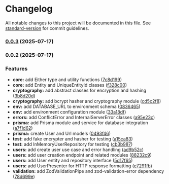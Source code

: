 # Changelog

All notable changes to this project will be documented in this file. See [standard-version](https://github.com/conventional-changelog/standard-version) for commit guidelines.

### [0.0.3](https://github.com/WagnerReis/url-shortener/compare/v0.0.2...v0.0.3) (2025-07-17)

### 0.0.2 (2025-07-17)


### Features

* **core:** add Either type and utility functions ([7c8d199](https://github.com/WagnerReis/url-shortener/commit/7c8d1991b144ec4968dcaba0b225a72c137cf1c9))
* **core:** add Entity and UniqueEntityId classes ([f328c00](https://github.com/WagnerReis/url-shortener/commit/f328c000f60e0bcb8f954e40f339536af9af73c8))
* **cryptography:** add abstract classes for encryption and hashing ([3b8d20d](https://github.com/WagnerReis/url-shortener/commit/3b8d20d41648e2f35732cd3ab315bec671c32dff))
* **cryptography:** add bcrypt hasher and cryptography module ([cd5c2f8](https://github.com/WagnerReis/url-shortener/commit/cd5c2f8bf0cd06d241363f8c4a9bd25fd88d3250))
* **env:** add DATABASE_URL to environment schema ([0836465](https://github.com/WagnerReis/url-shortener/commit/0836465936e419ecbbee2bf038fa47d9516ec3b6))
* **env:** add environment configuration module ([33a18df](https://github.com/WagnerReis/url-shortener/commit/33a18dfd1531bce6a70c36c0a615c4b0599c0e0d))
* **errors:** add ConflictError and InternalServerError classes ([a95e23c](https://github.com/WagnerReis/url-shortener/commit/a95e23c603a8b894dff3b5536444ba85eca4f971))
* **prisma:** add Prisma module and service for database integration ([a7f1d62](https://github.com/WagnerReis/url-shortener/commit/a7f1d62bb23a7707206f66068d576e01c90de9cc))
* **prisma:** create User and Url models ([0493f46](https://github.com/WagnerReis/url-shortener/commit/0493f4687ff11a9bdf05a678eb0194c5004775b9))
* **test:** add fake encrypter and hasher for testing ([a15ca83](https://github.com/WagnerReis/url-shortener/commit/a15ca8344a62b2349ba2ca13883bb00cc57e5bd3))
* **test:** add InMemoryUserRepository for testing ([cb3b987](https://github.com/WagnerReis/url-shortener/commit/cb3b987c101f100979996dfb07ed301472b43805))
* **users:** add create user use case and error handling ([ad9b52c](https://github.com/WagnerReis/url-shortener/commit/ad9b52c7236d68875f8cb2f3247f98869892f304))
* **users:** add user creation endpoint and related modules ([88232c9](https://github.com/WagnerReis/url-shortener/commit/88232c96ea644d29d02ddd029330c158b9a8e7ab))
* **users:** add User entity and repository interface ([5d17f65](https://github.com/WagnerReis/url-shortener/commit/5d17f658d1afcdfbea21d68301e9f18cc954be49))
* **users:** add UserPresenter for HTTP response formatting ([e7291fb](https://github.com/WagnerReis/url-shortener/commit/e7291fbf2e041241fc8e64668d0b17da31b80e44))
* **validation:** add ZodValidationPipe and zod-validation-error dependency ([78d699e](https://github.com/WagnerReis/url-shortener/commit/78d699ed7b0412c257a641534bb8dddb9fdbf749))
